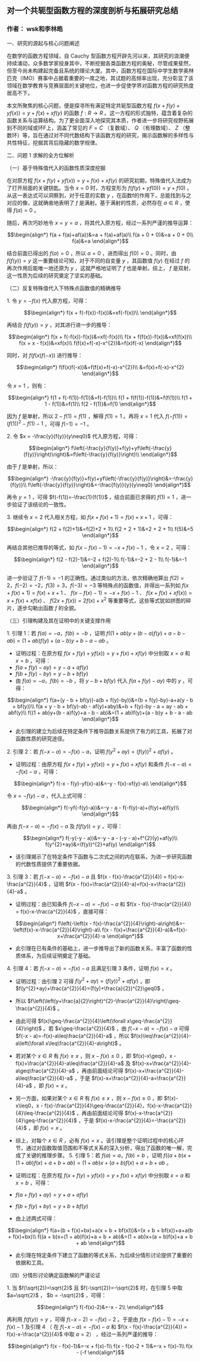 ## 对一个共轭型函数方程的深度剖析与拓展研究总结

### 作者： wsk和李林皓
 
一、研究的源起与核心问题阐述
 
在数学的函数方程领域，自 Cauchy 型函数方程开辟先河以来，其研究的浪潮便持续涌动，众多数学家投身其中，不断挖掘各类函数方程的奥秘，尽管成果斐然，但至今尚未构建起完备且系统的理论大厦。其中，函数方程在国际中学生数学奥林匹克（IMO）赛事中占据着重要的一席之地，其试题的高频率出现，充分彰显了该领域在数学教育与竞赛层面的关键地位，也进一步促使学界对函数方程的研究热度居高不下。
 
本文所聚焦的核心问题，便是探寻所有满足特定共轭型函数方程 $f(x + f(y)+yf(x)) = y + f(x)+xf(y)$ 的函数 $f:R\rightarrow R$ 。这一方程的形式独特，蕴含着复杂的函数关系与运算结构。为了更全面深入地探究其本质，作者进一步将研究视野拓展到不同的域或环F上，涵盖了常见的 $F = C$ （复数域）、 $Q$ （有理数域）、 $Z$ （整数环）等，旨在通过对不同代数结构下该函数方程的研究，揭示函数解的多样性与共性特征，挖掘其背后隐藏的数学规律。
 
二、问题 1 求解的全方位解析
 
（一）基于特殊值代入的函数性质深度挖掘
 
在对原方程 $f(x + f(y)+yf(x)) = y + f(x)+xf(y)$ 的研究初期，特殊值代入法成为了打开局面的关键钥匙。当令 $x = 0$ 时，方程变形为 $f(f(y)+yf(0)) = y + f(0)$ 。从这一表达式可以洞察到，对于任意的实数 $y$ ，在函数f的作用下，总能找到与之对应的像，这就确凿地表明了 $f$ 是满射。基于满射的性质，必然存在 $a\in R$ ，使得 $f(a)=0$ 。
 
随后，再次巧妙地令 $x = y = a$ ，将其代入原方程，经过一系列严谨的推导运算：
 
```math
\begin{align*}
f(a + f(a)+af(a))&=a + f(a)+af(a)\\
f(a + 0 + 0)&=a + 0 + 0\\
f(a)&=a
\end{align*}
```
 
结合前面已得出的 $f(a)=0$ ，所以 $a = 0$ ，进而得出 $f(0)=0$ 。同时，由 $f(f(y)) = y$ 这一重要结论可知，对于不同的自变量 $y$ ，其函数值 $f(y)$ 在经过 $f$ 的再次作用后能唯一地还原为 $y$ ，这就严格地证明了 $f$ 也是单射。综上， $f$ 是双射，这一性质为后续的研究奠定了坚实的基础。
 
（二）反复特殊值代入下特殊点函数值的精确推导
 
1. 令 $y = -f(x)$ 代入原方程，可得：
 
```math
\begin{align*}
f(x + f(-f(x))-f(x))&=xf(-f(x))\\
\end{align*}
```
 
再结合 $f(f(y)) = y$ ，对其进行进一步的推导：
 
```math
\begin{align*}
f(x + f(-f(x))-f(x))&=xf(-f(x))\\
f(x + f(f(x))-f(x))&=xf(f(x))\\
f(x + x - f(x))&=xf(x)\\
f(f(x)+f(-x)-x^{2})&=f(x)f(-x)
\end{align*}
```
 
同时，对 $f(f(x)f(-x))$ 进行推导：
 
```math
\begin{align*}
f(f(x)f(-x))&=f(f(x)+f(-x)-x^{2})\\
&=f(x)+f(-x)-x^{2}
\end{align*}
```
 
令 $x = 1$ ，则有：
 
```math
\begin{align*}
f(1 + f(-f(1))-f(1))&=f(-f(1))\\
f(1 + f(f(1))-f(1))&=f(f(1))\\
f(1 + 1 - f(1))&=f(1)\\
f(2 - f(1))&=f(1)
\end{align*}
```
 
因为 $f$ 是单射，所以 $2 - f(1)=f(1)$ ，解得 $f(1)=1$ 。再将 $x = 1$ 代入 $f(-f(1))=(f(1))^{2}-f(1)-1$ ，可得 $f(-1)=-1$ 。
 
2. 令 $x = -\frac{y}{f(y)}(y\neq0)$ 代入原方程，可得：
 
```math
\begin{align*}
f\left(-\frac{y}{f(y)}+f(y)+yf\left(-\frac{y}{f(y)}\right)\right)&=f\left(-\frac{y}{f(y)}\right)\\
\end{align*}
```
 
由于 $f$ 是单射，所以：
 
```math
\begin{align*}
-\frac{y}{f(y)}+f(y)+yf\left(-\frac{y}{f(y)}\right)&=-\frac{y}{f(y)}\\
f\left(-\frac{y}{f(y)}\right)&=-\frac{f(y)}{y}(y\neq0)
\end{align*}
```
 
再令 $y = 1$ ，可得 $f(-f(1))=-\frac{1}{f(1)}$ ，结合前面已求得的 $f(1)=1$ ，进一步验证了该结论的一致性。
 
3. 继续令 $x = 2$ 代入相关方程，如 $f(x + f(x)+1)=f(x)+x + 1$ ，可得：
 
```math
\begin{align*}
f(2 + f(2)+1)&=f(2)+2 + 1\\
f(2 + 2 + 1)&=2 + 2 + 1\\
f(5)&=5
\end{align*}
```
 
再结合其他已推导的等式，如 $f(x - f(x)-1)=-x + f(x)-1$ ，令 $x = 2$ ，可得：
 
```math
\begin{align*}
f(2 - f(2)-1)&=-2 + f(2)-1\\
f(-1)&=-2 + 2 - 1\\
f(-1)&=-1
\end{align*}
```
 
进一步验证了 $f(-1)=-1$ 的正确性。通过类似的方法，依次精确地算出 $f(2)=2，f(-2)=-2，f(3)=3，f(-3)=-3$ 等特殊点的函数值，并得出一系列如 $f(x + f(x)+1)=f(x)+x + 1$ 、 $f(x - f(x)-1)=-x + f(x)-1$ 、 $f(x + f(x)+xf(x))=x + f(x)+xf(x)$ 、 $f(2x + f(x))=2f(x)+x^{2}$ 等重要等式，这些等式犹如拼图的碎片，逐步勾勒出函数 $f$ 的全貌。
 
（三）引理构建及其在证明中的关键支撑作用
 
1. 引理 1：若 $f(a)=-a，f(b)=-b$ ，证明 $f((1 + ab)y+(b - a)f(y)+a - b - ab)=(1 + ab)f(y)+(a - b)y + b - a - ab$ 。
- 证明过程：在原方程 $f(x + f(y)+yf(x)) = y + f(x)+xf(y)$ 中分别取 $x = a$ 和 $x = b$ ，可得：
- $f(a + f(y)-ay)=y - a + af(y)$ 
- $f(b + f(y)-by)=y - b + bf(y)$ 
- 由 $f(a)=-a，f(b)=-b$ ，将 $y - b + bf(y)$ 代入 $f(a + f(y)-ay)$ 中的 $y$ ，可得：
 
```math
\begin{align*}
f(a+(y - b + bf(y))-a(b + f(y)-by))&=(b + f(y)-by)-a+a(y - b + bf(y))\\
f(a + y - b + bf(y)-ab - af(y)+aby)&=b + f(y)-by - a + ay - ab + abf(y)\\
f((1 + ab)y+(b - a)f(y)+a - b - ab)&=(1 + ab)f(y)+(a - b)y + b - a - ab
\end{align*}
```
 
- 此引理的建立为后续在特定条件下推导函数关系提供了有力的工具，拓展了对函数性质的研究途径。
 
2. 引理 2：若 $f(-x - a)=-f(x)-a$，证明 $f(y^{2}+ay)=(f(y))^{2}+af(y)$ 。
- 证明过程：由原方程 $f(x + f(y)+yf(x)) = y + f(x)+xf(y)$ 和条件 $f(-x - a)=-f(x)-a$ ，可得：
 
```math
\begin{align*}
f(-x - f(y)-yf(x)-a)&=-y - f(x)-xf(y)-a\\
\end{align*}
```
 
令 $x = -f(y)-a$ ，代入上式可得：
 
```math
\begin{align*}
f(-yf(-f(y)-a))&=-y - a - f(-f(y)-a)+(f(y)+a)f(y)\\
\end{align*}
```
 
再由 $f(-x - a)=-f(x)-a$ 及 $f(f(y)) = y$ ，可得：
 
```math
\begin{align*}
f(-y(-y - a))&=-y - a - (-y - a)+f^{2}(y)+af(y)\\
f(y^{2}+ay)&=(f(y))^{2}+af(y)
\end{align*}
```
 
- 该引理揭示了在特定条件下函数与二次式之间的内在联系，为进一步研究函数的代数性质提供了重要依据。
 
3. 引理 3：若 $f(-x - a)=-f(x)-a$ 且 $f(x - f(x)-\frac{a^{2}}{4}) = f(x)-x-\frac{a^{2}}{4}$ ，证明 $f(x - f(x)+\frac{a^{2}}{4}-a)=f(x)-x+\frac{a^{2}}{4}-a$ 。
- 证明过程：由已知条件 $f(-x - a)=-f(x)-a$ 和 $f(x - f(x)-\frac{a^{2}}{4}) = f(x)-x-\frac{a^{2}}{4}$ ，直接可得：
 
```math
\begin{align*}
f\left(-\left(x - f(x)-\frac{a^{2}}{4}\right)-a\right)&=-\left(f(x)-x-\frac{a^{2}}{4}\right)-a\\
f(x - f(x)+\frac{a^{2}}{4}-a)&=f(x)-x+\frac{a^{2}}{4}-a
\end{align*}
```
 
- 此引理在已有条件的基础上，进一步推导出了新的函数关系，丰富了函数的性质体系，为后续证明奠定了基础。
 
4. 引理 4：若 $f(-x - a)=-f(x)-a$ 且满足引理 3 条件，证明 $f(x)=x$ 。
 
- 证明过程：由引理 2 可得 $f(y^{2}+ay)=(f(y))^{2}+af(y)$ ，即 $f(y^{2}+ay)+\frac{a^{2}}{4}=(f(y)+\frac{a}{2})^{2}\geq0$ ，
- 所以 $f\left(\left(y+\frac{a}{2}\right)^{2}-\frac{a^{2}}{4}\right)\geq-\frac{a^{2}}{4}$ 。
- 由此可得 $f(x)\geq-\frac{a^{2}}{4}\left(\forall x\geq-\frac{a^{2}}{4}\right)$ 。若 $x\geq-\frac{a^{2}}{4}$ ，由 $f(-x - a)=-f(x)-a$ 可得 $f(-x - a)=-f(x)-a\leq\frac{a^{2}}{4}-a$ ，所以 $f(x)\leq\frac{a^{2}}{4}-a\left(\forall x\leq\frac{a^{2}}{4}-a\right)$ 。
- 若对某个 $x\in R$ 有 $f(x)\geq x$ ，则 $x - f(x)\leq0$ ，即 $f(x)-x\geq0，x - f(x)+\frac{a^{2}}{4}-a\leq\frac{a^{2}}{4}-a$ 及 $f(x)-x+\frac{a^{2}}{4}-a\geq\frac{a^{2}}{4}-a$ ，再由前面结论可得 $f(x)-x+\frac{a^{2}}{4}-a\leq\frac{a^{2}}{4}-a$ ，于是 $f(x)-x+\frac{a^{2}}{4}-a=\frac{a^{2}}{4}-a$ ，即 $f(x)=x$ 。
- 另一方面，如果对某个 $x\in R$ 有 $f(x)\leq x$ ，则 $x - f(x)\geq0$ ，即 $f(x)-x\leq0，x - f(x)-\frac{a^{2}}{4}\geq-\frac{a^{2}}{4}，f(x)-x-\frac{a^{2}}{4}\leq-\frac{a^{2}}{4}$ ，再由前面结论可得 $f(x)-x-\frac{a^{2}}{4}\geq-\frac{a^{2}}{4}$ ，于是 $f(x)-x-\frac{a^{2}}{4}=-\frac{a^{2}}{4}$ ，即 $f(x)=x$ 。
- 综上，对每个 $x\in R$ ，必有 $f(x)=x$ 。该引理是整个证明过程中的核心环节，通过对函数取值范围和不等式关系的深入分析，得出了函数的唯一解，完成了关键的推理步骤。
5. 引理 5：若 $f(a)=a，f(b)=b$ ，证明 $f((a + b)x+(1 + ab)f(x)+a + b + ab)=(1 + ab)x+(a + b)f(x)+a + b + ab$ 。
 
- 证明过程：在原方程 $f(x + f(y)+yf(x)) = y + f(x)+xf(y)$ 中分别取 $x = a$ 和 $x = b$ ，可得：
- $f(a + f(y)+ay)=y + a + af(y)$ 
- $f(b + f(y)+by)=y + b + bf(y)$ 
- 由上述两式可得：
 
```math
\begin{align*}
f(a+(b + f(x)+bx)+a(x + b + bf(x)))&=(x + b + bf(x))+a+a(b + f(x)+bx)\\
f((a + b)x+(1 + ab)f(x)+a + b + ab)&=(1 + ab)x+(a + b)f(x)+a + b + ab
\end{align*}
```
 
- 此引理在特定条件下建立了函数的等式关系，为后续分情形讨论提供了重要的依据和工具。
 
（四）分情形讨论确定函数解的严谨论证
 
1. 当 $f(\sqrt{2})=\sqrt{2}$ 且 $f(-\sqrt{2})=-\sqrt{2}$ 时，在引理 5 中取 $a=\sqrt{2}$ ， $b = -\sqrt{2}$ ，可得：
 
```math
\begin{align*}
f(-f(x)-2)&=-x - 2\\
\end{align*}
```
 
再利用 $f(f(y)) = y$ ，可得 $f(-x - 2)=-f(x)-2$ 。于是由 $f(x - f(x)-1)=-x + f(x)-1$ 及引理 4 $（$ 在 $f(-x - a)=-f(x)-a$ 和 $f(x - f(x)-\frac{a^{2}}{4}) = f(x)-x-\frac{a^{2}}{4}$ 中取 $a = 2）$ ，经过一系列严谨的推导：
 
```math
\begin{align*}
f(x - f(x)-1)&=-x + f(x)-1\\
f(x - f(x)-2 + 1)&=-x + f(x)-1\\
f(x - (-f
\end{align*}
```
